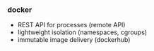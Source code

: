 ### docker

 * REST API for processes (remote API)
 * lightweight isolation (namespaces, cgroups)
 * immutable image delivery (dockerhub)